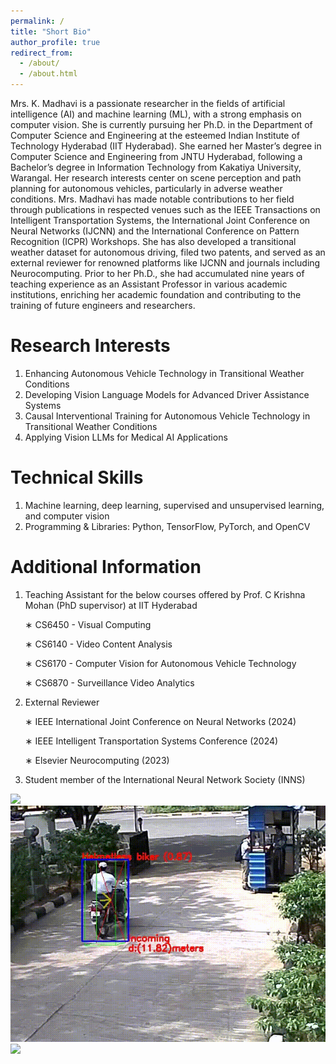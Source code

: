 ```yaml
---
permalink: /
title: "Short Bio"
author_profile: true
redirect_from: 
  - /about/
  - /about.html
---
```


Mrs. K. Madhavi is a passionate researcher in the fields of artificial intelligence (AI) and machine learning (ML), with a strong emphasis on computer vision. She is currently pursuing her Ph.D. in the Department of Computer Science and Engineering at the esteemed Indian Institute of Technology Hyderabad (IIT Hyderabad). She earned her Master’s degree in Computer Science and Engineering from JNTU Hyderabad, following a Bachelor’s degree in Information Technology from Kakatiya University, Warangal. Her research interests center on scene perception and path planning for autonomous vehicles, particularly in adverse weather conditions. Mrs. Madhavi has made notable contributions to her field through publications in respected venues such as the IEEE Transactions on Intelligent Transportation Systems, the International Joint Conference on Neural Networks (IJCNN) and the International Conference on Pattern Recognition (ICPR) Workshops. She has also developed a transitional weather dataset for autonomous driving, filed two patents, and served as an external reviewer for renowned platforms like IJCNN and journals including Neurocomputing. Prior to her Ph.D., she had accumulated nine years of teaching experience as an Assistant Professor in various academic institutions, enriching her academic foundation and contributing to the training of future engineers and researchers.

Research Interests
======
1. Enhancing Autonomous Vehicle Technology in Transitional Weather Conditions
2. Developing Vision Language Models for Advanced Driver Assistance Systems
3. Causal Interventional Training for Autonomous Vehicle Technology in Transitional Weather Conditions
4. Applying Vision LLMs for Medical AI Applications

Technical Skills
======
1. Machine learning, deep learning, supervised and unsupervised learning, and computer vision
2. Programming & Libraries: Python, TensorFlow, PyTorch, and OpenCV

Additional Information
======
1. Teaching Assistant for the below courses offered by Prof. C Krishna Mohan (PhD supervisor) at IIT Hyderabad
     
    ∗ CS6450 - Visual Computing
  
    ∗ CS6140 - Video Content Analysis
  
    ∗ CS6170 - Computer Vision for Autonomous Vehicle Technology
  
    ∗ CS6870 - Surveillance Video Analytics
  
2. External Reviewer
   
    ∗ IEEE International Joint Conference on Neural Networks (2024)

    ∗ IEEE Intelligent Transportation Systems Conference (2024)
  
    ∗ Elsevier Neurocomputing (2023)

3. Student member of the International Neural Network Society (INNS)

<img src="/images/bio-photo.jpg" width="800">
<img src="/images/image1.gif" width="800">
<img src="/images/output3.gif" width="800">

